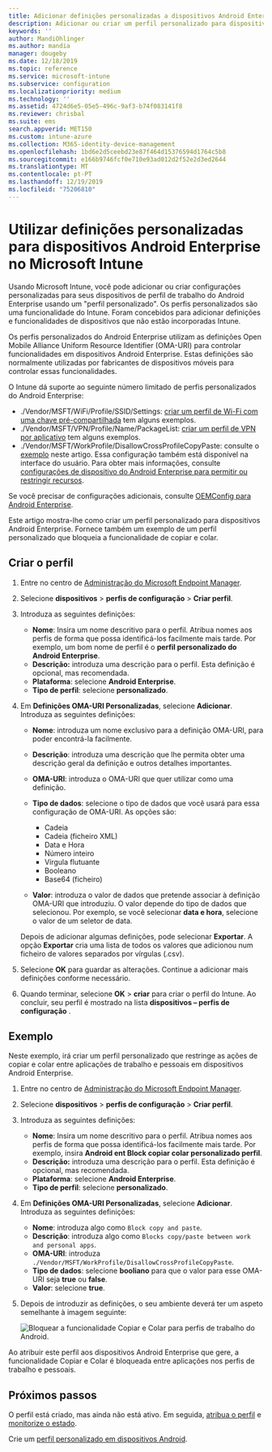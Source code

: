 ```yaml
---
title: Adicionar definições personalizadas a dispositivos Android Enterprise no Microsoft Intune – Azure | Microsoft Docs
description: Adicionar ou criar um perfil personalizado para dispositivos Android Enterprise, para criar definições personalizadas no Microsoft Intune
keywords: ''
author: MandiOhlinger
ms.author: mandia
manager: dougeby
ms.date: 12/18/2019
ms.topic: reference
ms.service: microsoft-intune
ms.subservice: configuration
ms.localizationpriority: medium
ms.technology: ''
ms.assetid: 4724d6e5-05e5-496c-9af3-b74f083141f8
ms.reviewer: chrisbal
ms.suite: ems
search.appverid: MET150
ms.custom: intune-azure
ms.collection: M365-identity-device-management
ms.openlocfilehash: 1bd6e2d5ceebd23e87f464d15376594d1764c5b8
ms.sourcegitcommit: e166b9746fcf0e710e93ad012d2f52e2d3ed2644
ms.translationtype: MT
ms.contentlocale: pt-PT
ms.lasthandoff: 12/19/2019
ms.locfileid: "75206810"
---
```

# <a name="use-custom-settings-for-android-enterprise-devices-in-microsoft-intune"></a>Utilizar definições personalizadas para dispositivos Android Enterprise no Microsoft Intune

Usando Microsoft Intune, você pode adicionar ou criar configurações personalizadas para seus dispositivos de perfil de trabalho do Android Enterprise usando um "perfil personalizado". Os perfis personalizados são uma funcionalidade do Intune. Foram concebidos para adicionar definições e funcionalidades de dispositivos que não estão incorporadas Intune.

Os perfis personalizados do Android Enterprise utilizam as definições Open Mobile Alliance Uniform Resource Identifier (OMA-URI) para controlar funcionalidades em dispositivos Android Enterprise. Estas definições são normalmente utilizadas por fabricantes de dispositivos móveis para controlar essas funcionalidades.

O Intune dá suporte ao seguinte número limitado de perfis personalizados do Android Enterprise:

- ./Vendor/MSFT/WiFi/Profile/SSID/Settings: [criar um perfil de Wi-Fi com uma chave pré-compartilhada](wi-fi-profile-shared-key.md) tem alguns exemplos.
- ./Vendor/MSFT/VPN/Profile/Name/PackageList: [criar um perfil de VPN por aplicativo](android-pulse-secure-per-app-vpn.md) tem alguns exemplos.
- ./Vendor/MSFT/WorkProfile/DisallowCrossProfileCopyPaste: consulte o [exemplo](#example) neste artigo. Essa configuração também está disponível na interface do usuário. Para obter mais informações, consulte [configurações de dispositivo do Android Enterprise para permitir ou restringir recursos](device-restrictions-android-for-work.md).

Se você precisar de configurações adicionais, consulte [OEMConfig para Android Enterprise](android-oem-configuration-overview.md).

Este artigo mostra-lhe como criar um perfil personalizado para dispositivos Android Enterprise. Fornece também um exemplo de um perfil personalizado que bloqueia a funcionalidade de copiar e colar.

## <a name="create-the-profile"></a>Criar o perfil

1. Entre no centro de [Administração do Microsoft Endpoint Manager](https://go.microsoft.com/fwlink/?linkid=2109431).
2. Selecione **dispositivos** > **perfis de configuração** > **Criar perfil**.
3. Introduza as seguintes definições:

    - **Nome**: Insira um nome descritivo para o perfil. Atribua nomes aos perfis de forma que possa identificá-los facilmente mais tarde. Por exemplo, um bom nome de perfil é o **perfil personalizado do Android Enterprise**.
    - **Descrição:** introduza uma descrição para o perfil. Esta definição é opcional, mas recomendada.
    - **Plataforma**: selecione **Android Enterprise**.
    - **Tipo de perfil**: selecione **personalizado**.

4. Em **Definições OMA-URI Personalizadas**, selecione **Adicionar**. Introduza as seguintes definições:

    - **Nome**: introduza um nome exclusivo para a definição OMA-URI, para poder encontrá-la facilmente.
    - **Descrição**: introduza uma descrição que lhe permita obter uma descrição geral da definição e outros detalhes importantes.
    - **OMA-URI**: introduza o OMA-URI que quer utilizar como uma definição.
    - **Tipo de dados**: selecione o tipo de dados que você usará para essa configuração de OMA-URI. As opções são:

      - Cadeia
      - Cadeia (ficheiro XML)
      - Data e Hora
      - Número inteiro
      - Vírgula flutuante
      - Booleano
      - Base64 (ficheiro)

    - **Valor**: introduza o valor de dados que pretende associar à definição OMA-URI que introduziu. O valor depende do tipo de dados que selecionou. Por exemplo, se você selecionar **data e hora**, selecione o valor de um seletor de data.

    Depois de adicionar algumas definições, pode selecionar **Exportar**. A opção **Exportar** cria uma lista de todos os valores que adicionou num ficheiro de valores separados por vírgulas (.csv).

5. Selecione **OK** para guardar as alterações. Continue a adicionar mais definições conforme necessário.
6. Quando terminar, selecione **OK** > **criar** para criar o perfil do Intune. Ao concluir, seu perfil é mostrado na lista **dispositivos – perfis de configuração** .

## <a name="example"></a>Exemplo

Neste exemplo, irá criar um perfil personalizado que restringe as ações de copiar e colar entre aplicações de trabalho e pessoais em dispositivos Android Enterprise.

1. Entre no centro de [Administração do Microsoft Endpoint Manager](https://go.microsoft.com/fwlink/?linkid=2109431).
2. Selecione **dispositivos** > **perfis de configuração** > **Criar perfil**.
3. Introduza as seguintes definições:

    - **Nome**: Insira um nome descritivo para o perfil. Atribua nomes aos perfis de forma que possa identificá-los facilmente mais tarde. Por exemplo, insira **Android ent Block copiar colar personalizado perfil**.
    - **Descrição:** introduza uma descrição para o perfil. Esta definição é opcional, mas recomendada.
    - **Plataforma**: selecione **Android Enterprise**.
    - **Tipo de perfil**: selecione **personalizado**.

4. Em **Definições OMA-URI Personalizadas**, selecione **Adicionar**. Introduza as seguintes definições:

    - **Nome**: introduza algo como `Block copy and paste`.
    - **Descrição**: introduza algo como `Blocks copy/paste between work and personal apps`.
    - **OMA-URI**: introduza `./Vendor/MSFT/WorkProfile/DisallowCrossProfileCopyPaste`.
    - **Tipo de dados**: selecione **booliano** para que o valor para esse OMA-URI seja **true** ou **false**.
    - **Valor**: selecione **true**.

5. Depois de introduzir as definições, o seu ambiente deverá ter um aspeto semelhante à imagem seguinte:

    ![Bloquear a funcionalidade Copiar e Colar para perfis de trabalho do Android.](./media/custom-settings-android-for-work/custom-policy-afw-copy-paste.png)

Ao atribuir este perfil aos dispositivos Android Enterprise que gere, a funcionalidade Copiar e Colar é bloqueada entre aplicações nos perfis de trabalho e pessoais.

## <a name="next-steps"></a>Próximos passos

O perfil está criado, mas ainda não está ativo. Em seguida, [atribua o perfil](../device-profile-assign.md) e [monitorize o estado](device-profile-monitor.md).

Crie um [perfil personalizado em dispositivos Android](../custom-settings-android.md).
